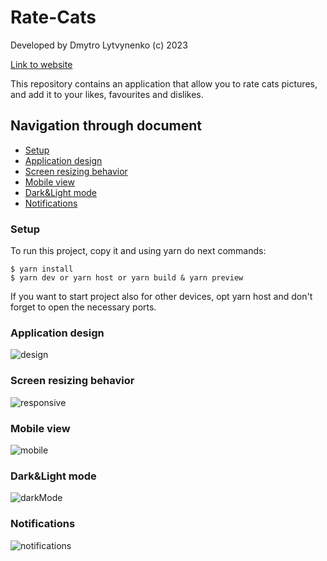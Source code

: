 # Rate-Cats
Developed by Dmytro Lytvynenko (с) 2023

[Link to website](https://rate-cats.vercel.app/)

This repository contains an application that allow you to rate cats pictures, and add it to your likes, favourites and dislikes. 

## Navigation through document
* [Setup](#Setup)
* [Application design](#Application-design)
* [Screen resizing behavior](#Screen-resizing-behavior)
* [Mobile view](#Mobile-view)
* [Dark&Light mode](#darklight-mode)
* [Notifications](#Notifications)

### Setup
To run this project, copy it and using yarn do next commands:

```
$ yarn install
$ yarn dev or yarn host or yarn build & yarn preview
```
If you want to start project also for other devices, opt yarn host and don't forget to open the necessary ports.

### Application design
![design](https://github.com/Dimativ/Rate-Cats/assets/88792228/5585b940-b8f8-446a-b8f1-0d20f071f70c)
### Screen resizing behavior
![responsive](https://github.com/Dimativ/Rate-Cats/assets/88792228/8ec6f3c9-8cde-4a2a-b61f-58cf08c42187)
### Mobile view
![mobile](https://github.com/Dimativ/Rate-Cats/assets/88792228/5b50e5f7-5885-471e-a67c-62bdba8f0c15)
### Dark&Light mode
![darkMode](https://github.com/Dimativ/Rate-Cats/assets/88792228/268bca83-972e-4cb0-922b-cc830b7983c8)
### Notifications
![notifications](https://github.com/Dimativ/Rate-Cats/assets/88792228/8f9103b3-21ed-4dff-95bd-a04e21d5cd00)
